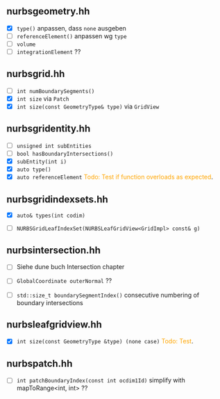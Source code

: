 nurbsgeometry.hh
- 

- [x] `type()` anpassen, dass `none` ausgeben
- [ ] `referenceElement()` anpassen wg `type`
- [ ] `volume`
- [ ] `integrationElement` ??

nurbsgrid.hh
- 

- [ ] `int numBoundarySegments()`
- [x] `int size` via `Patch`
- [x] `int size(const GeometryType& type)` via `GridView`

nurbsgridentity.hh
- 

- [ ] `unsigned int subEntities`
- [ ] `bool hasBoundaryIntersections()`
- [x] `subEntity(int i)`
- [x] `auto type()`
- [x] `auto referenceElement` <span style="color:orange">Todo: Test if function overloads as expected</span>.

nurbsgridindexsets.hh
- 

- [x] `auto& types(int codim)`
- [ ] `NURBSGridLeafIndexSet(NURBSLeafGridView<GridImpl> const& g)`


nurbsintersection.hh
- 

- [ ] Siehe dune buch Intersection chapter
- [ ] `GlobalCoordinate outerNormal` ??
- [ ] `std::size_t boundarySegmentIndex()` consecutive numbering of boundary intersections


nurbsleafgridview.hh
- 

- [x] `int size(const GeometryType &type) (none case)` <span style="color:orange">Todo: Test</span>.


nurbspatch.hh
- 

- [ ] `int patchBoundaryIndex(const int ocdim1Id)`  simplify with mapToRange<int, int> ??
